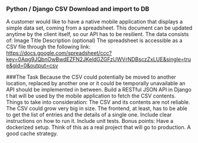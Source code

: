 ### Python / Django CSV Download and import to DB

A customer would like to have a native mobile application that displays a simple data set, coming from a
spreadsheet. This document can be updated anytime by the client itself, so our API has to be resilient.
The data consists of:
Image
Title
Description (optional)
The spreadsheet is accessible as a CSV file through the following link: https://docs.google.com/spreadsheet/ccc?key=0Aqg9JQbnOwBwdEZFN2JKeldGZGFzUWVrNDBsczZxLUE&single=true&gid=0&output=csv

###The Task
Because the CSV could potentially be moved to another location, replaced by another one or it could be
temporally unavailable an API should be implemented in between. Build a RESTful JSON API in Django t
hat will be used by the mobile application to fetch the CSV contents.
Things to take into consideration:
The CSV and its contents are not reliable.
The CSV could grow very big in size.
The frontend, at least, has to be able to get the list of entries and the details of a single one.
Include clear instructions on how to run it.
Include unit tests.
Bonus points:
Have a dockerized setup.
Think of this as a real project that will go to production.
A good cache strategy.

